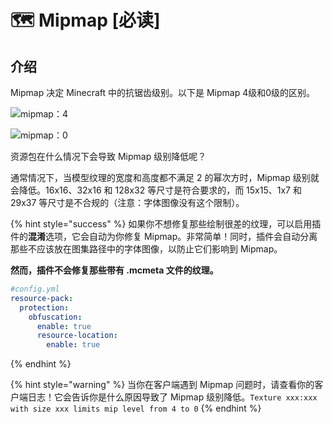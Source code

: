 # 🗺️ Mipmap \[必读]

## 介绍 <a href="#introduction" id="introduction"></a>

Mipmap 决定 Minecraft 中的抗锯齿级别。以下是 Mipmap 4级和0级的区别。

![](https://mo-mi.gitbook.io/~gitbook/image?url=https%3A%2F%2F1836335287-files.gitbook.io%2F%7E%2Ffiles%2Fv0%2Fb%2Fgitbook-x-prod.appspot.com%2Fo%2Fspaces%252FOgvQ1fEJPROp7131PPlK%252Fuploads%252FodziDESugHu27t1CRnHd%252Fimage.png%3Falt%3Dmedia%26token%3D0c20f995-a097-4fc6-8c4a-1b25e77d7a43\&width=768\&dpr=4\&quality=100\&sign=75c17dc9\&sv=2)mipmap：4

![](https://mo-mi.gitbook.io/~gitbook/image?url=https%3A%2F%2F1836335287-files.gitbook.io%2F%7E%2Ffiles%2Fv0%2Fb%2Fgitbook-x-prod.appspot.com%2Fo%2Fspaces%252FOgvQ1fEJPROp7131PPlK%252Fuploads%252FVj5ddbIqysE7Hchz5HMW%252Fimage.png%3Falt%3Dmedia%26token%3D7684ae4c-137c-4f95-9efd-c6d443209781\&width=768\&dpr=4\&quality=100\&sign=68a235b5\&sv=2)mipmap：0

资源包在什么情况下会导致 Mipmap 级别降低呢？

通常情况下，当模型纹理的宽度和高度都不满足 2 的幂次方时，Mipmap 级别就会降低。16x16、32x16 和 128x32 等尺寸是符合要求的，而 15x15、1x7 和 29x37 等尺寸是不合规的（注意：字体图像没有这个限制）。

{% hint style="success" %}
如果你不想修复那些绘制很差的纹理，可以启用插件的**混淆**选项，它会自动为你修复 Mipmap。非常简单！同时，插件会自动分离那些不应该放在图集路径中的字体图像，以防止它们影响到 Mipmap。

**然而，插件不会修复那些带有 .mcmeta 文件的纹理。**

```yaml
#config.yml
resource-pack:
  protection:
    obfuscation:
      enable: true
      resource-location:
        enable: true
```
{% endhint %}

{% hint style="warning" %}
当你在客户端遇到 Mipmap 问题时，请查看你的客户端日志！它会告诉你是什么原因导致了 Mipmap 级别降低。`Texture xxx:xxx with size xxx limits mip level from 4 to 0`
{% endhint %}
